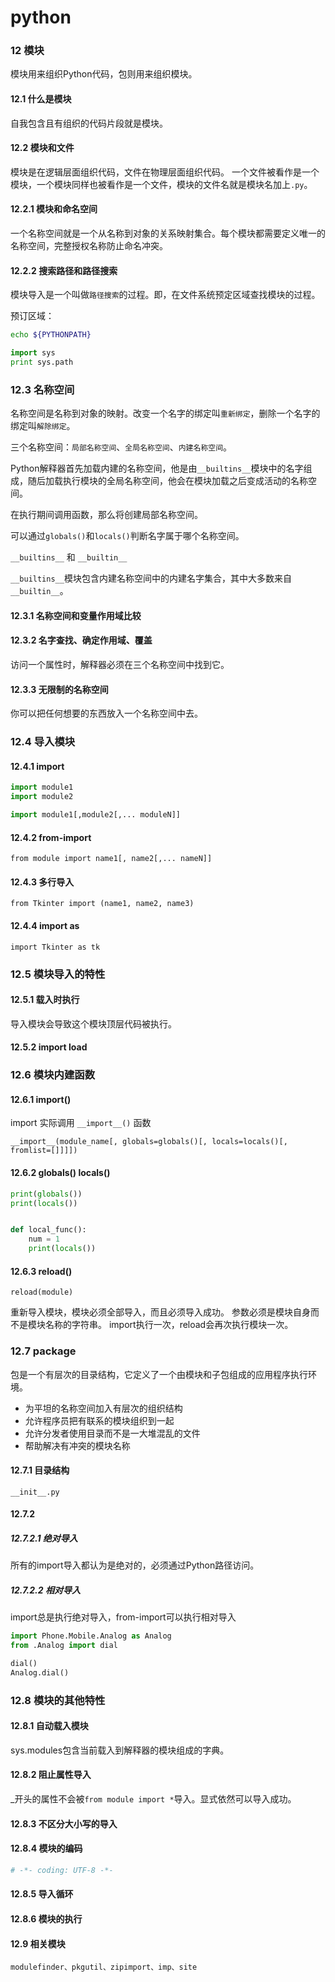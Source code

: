 python
======

### 12 模块

模块用来组织Python代码，包则用来组织模块。

#### 12.1 什么是模块

自我包含且有组织的代码片段就是模块。

#### 12.2 模块和文件

模块是在逻辑层面组织代码，文件在物理层面组织代码。
一个文件被看作是一个模块，一个模块同样也被看作是一个文件，模块的文件名就是模块名加上`.py`。

#### 12.2.1 模块和命名空间
一个名称空间就是一个从名称到对象的关系映射集合。每个模块都需要定义唯一的名称空间，完整授权名称防止命名冲突。

#### 12.2.2 搜索路径和路径搜索
模块导入是一个叫做`路径搜索`的过程。即，在文件系统预定区域查找模块的过程。

预订区域：
```sh
echo ${PYTHONPATH}
```

```py
import sys
print sys.path
```

### 12.3 名称空间

名称空间是名称到对象的映射。改变一个名字的绑定叫`重新绑定`，删除一个名字的绑定叫`解除绑定`。

三个名称空间：`局部名称空间`、`全局名称空间`、`内建名称空间`。

Python解释器首先加载内建的名称空间，他是由`__builtins__`模块中的名字组成，随后加载执行模块的全局名称空间，他会在模块加载之后变成活动的名称空间。

在执行期间调用函数，那么将创建局部名称空间。

可以通过`globals()`和`locals()`判断名字属于哪个名称空间。

`__builtins__` 和 `__builtin__`

`__builtins__`模块包含内建名称空间中的内建名字集合，其中大多数来自`__builtin__`。



#### 12.3.1 名称空间和变量作用域比较

#### 12.3.2 名字查找、确定作用域、覆盖

访问一个属性时，解释器必须在三个名称空间中找到它。

#### 12.3.3 无限制的名称空间

你可以把任何想要的东西放入一个名称空间中去。

### 12.4 导入模块

#### 12.4.1 import

```py
import module1
import module2

import module1[,module2[,... moduleN]]
```

#### 12.4.2 from-import

```
from module import name1[, name2[,... nameN]]
```

#### 12.4.3 多行导入

```
from Tkinter import (name1, name2, name3)
```

#### 12.4.4 import as

```
import Tkinter as tk
```

### 12.5 模块导入的特性

#### 12.5.1 载入时执行

导入模块会导致这个模块顶层代码被执行。

#### 12.5.2 import load

### 12.6 模块内建函数

#### 12.6.1 __import__()

import 实际调用 `__import__()` 函数

```
__import__(module_name[, globals=globals()[, locals=locals()[, fromlist=[]]]])
```

#### 12.6.2 globals() locals()

```py
print(globals())
print(locals())


def local_func():
    num = 1
    print(locals())
```

#### 12.6.3 reload()

```
reload(module)
```

重新导入模块，模块必须全部导入，而且必须导入成功。
参数必须是模块自身而不是模块名称的字符串。
import执行一次，reload会再次执行模块一次。

### 12.7 package

包是一个有层次的目录结构，它定义了一个由模块和子包组成的应用程序执行环境。

* 为平坦的名称空间加入有层次的组织结构
* 允许程序员把有联系的模块组织到一起
* 允许分发者使用目录而不是一大堆混乱的文件
* 帮助解决有冲突的模块名称

#### 12.7.1 目录结构

```
__init__.py
```

#### 12.7.2 

##### 12.7.2.1 绝对导入

所有的import导入都认为是绝对的，必须通过Python路径访问。

##### 12.7.2.2 相对导入

import总是执行绝对导入，from-import可以执行相对导入

```py
import Phone.Mobile.Analog as Analog
from .Analog import dial

dial()
Analog.dial()
```

### 12.8 模块的其他特性

#### 12.8.1 自动载入模块

sys.modules包含当前载入到解释器的模块组成的字典。

#### 12.8.2 阻止属性导入

_开头的属性不会被`from module import *`导入。显式依然可以导入成功。

#### 12.8.3 不区分大小写的导入

#### 12.8.4 模块的编码

```py
# -*- coding: UTF-8 -*-
```

#### 12.8.5 导入循环

#### 12.8.6 模块的执行

#### 12.9 相关模块
```
modulefinder、pkgutil、zipimport、imp、site
```
